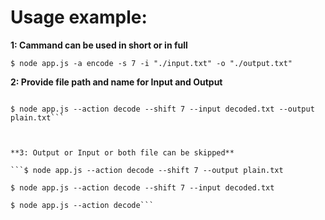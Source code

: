 
# Usage example:



**1: Cammand can be used in short or in full**

```$ node app.js -a encode -s 7 -i "./input.txt" -o "./output.txt"```



**2: Provide file path and name for Input and Output**

```$ node app.js --action encode --shift 7 --input plain.txt --output encoded.txt

$ node app.js --action decode --shift 7 --input decoded.txt --output plain.txt```



**3: Output or Input or both file can be skipped**

```$ node app.js --action decode --shift 7 --output plain.txt

$ node app.js --action decode --shift 7 --input decoded.txt

$ node app.js --action decode```
